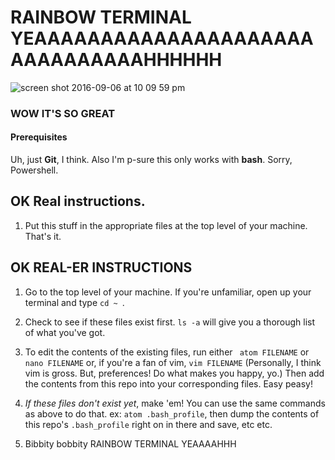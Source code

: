 # RAINBOW TERMINAL **YEAAAAAAAAAAAAAAAAAAAAAAAAAAAAAAAHHHHHH**

![screen shot 2016-09-06 at 10 09 59 pm](https://cloud.githubusercontent.com/assets/13214521/18300663/0c972014-7480-11e6-954c-f90554f944ad.png)

### WOW IT'S SO GREAT

#### Prerequisites

Uh, just **Git**, I think.  Also I'm p-sure this only works with **bash**.  Sorry, Powershell.

## OK Real instructions.

1. Put this stuff in the appropriate files at the top level of your machine. That's it.  

## **OK REAL-ER INSTRUCTIONS**

1.  Go to the top level of your machine. If you're unfamiliar, open up your terminal and type `cd ~ `.
2. Check to see if these files exist first.  `ls -a` will give you a thorough list of what you've got.  
3. To edit the contents of the existing files, run either ` atom FILENAME` or `nano FILENAME` or, if you're a fan of vim, `vim FILENAME`  (Personally, I think vim is gross.  But, preferences!  Do what makes you happy, yo.)  Then add the contents from this repo into your corresponding files.  Easy peasy!
4. _If these files don't exist yet_, make 'em!  You can use the same commands as above to do that.
ex: `atom .bash_profile`, then dump the contents of this repo's `.bash_profile` right on in there and save, etc etc. 

5. Bibbity bobbity RAINBOW TERMINAL YEAAAAHHH
